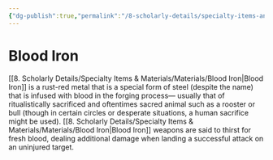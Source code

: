 ```yaml
---
{"dg-publish":true,"permalink":"/8-scholarly-details/specialty-items-and-materials/materials/blood-iron/","noteIcon":""}
---
```


# Blood Iron

[[8. Scholarly Details/Specialty Items & Materials/Materials/Blood Iron\|Blood Iron]] is a rust-red metal that is a special form of steel (despite the name) that is infused with blood in the forging process— usually that of ritualistically sacrificed and oftentimes sacred animal such as a rooster or bull (though in certain circles or desperate situations, a human sacrifice might be used). [[8. Scholarly Details/Specialty Items & Materials/Materials/Blood Iron\|Blood Iron]] weapons are said to thirst for fresh blood, dealing additional damage when landing a successful attack on an uninjured target. 